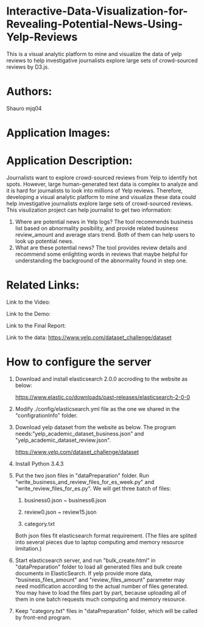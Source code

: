 # Interactive-Data-Visualization-for-Revealing-Potential-News-Using-Yelp-Reviews
This is a visual analytic platform to mine and visualize the data of yelp reviews to help investigative journalists explore large sets of crowd-sourced reviews by D3.js.
# Authors:
Shauro
mjq04
# Application Images:
# Application Description:
Journalists want to explore crowd-sourced reviews from Yelp to identify hot spots. However, large human-generated text data is complex to analyze and it is hard for journalists to look into millions of Yelp reviews. Therefore, developing a visual analytic platform to mine and visualize these data could help investigative journalists explore large sets of crowd-sourced reviews.
This visulization project can help journalist to get two information:

1.	Where are potential news in Yelp logs? 
    The tool recommends business list based on abnormality posibility, and provide related business review_amount and average stars trend. Both of them can help users to look up potential news.
2.	What are these potential news?
    The tool provides review details and recommend some enlighting words in reviews that maybe helpful for understanding the background of the abnormality found in step one.

# Related Links:
Link to the Video:

Link to the Demo:

Link to the Final Report:

Link to the data:
https://www.yelp.com/dataset_challenge/dataset
# How to configure the server
1. Download and install elasticsearch 2.0.0 accroding to the website as below:

    https://www.elastic.co/downloads/past-releases/elasticsearch-2-0-0

2. Modify ./config/elasticsearch.yml file as the one we shared in the "configrationInfo" folder.

3. Download yelp dataset from the website as below. The program needs:"yelp_academic_dataset_business.json" and "yelp_academic_dataset_review.json".

    https://www.yelp.com/dataset_challenge/dataset

4. Install Python 3.4.3

5. Put the two json files in "dataPreparation" folder. Run "write_business_and_review_files_for_es_week.py" and "write_review_files_for_es.py". We will get three batch of files:

    1) business0.json ~ business6.json

    2) review0.json ~ review15.json

    3) category.txt

    Both json files fit elasticsearch format requirement. (The files are splited into several pieces due to laptop computing amd memory resource limitation.)
6. Start elasticsearch server, and run "bulk_create.html" in "dataPreparation" folder to load all generated files and bulk create documents in ElasticSearch. If yelp provide more data, "business_files_amount" and "review_files_amount" parameter may need modification according to the actual number of files generated. You may have to load the files part by part, because uploading all of them in one batch requests much computing and memory resource.

7. Keep "category.txt" files in "dataPreparation" folder, which will be called by front-end program.



